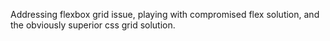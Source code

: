 Addressing flexbox grid issue, playing with compromised flex solution, and the obviously superior css grid solution.
